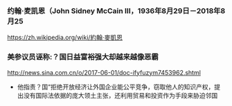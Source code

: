 ### 约翰·麦凯恩（John Sidney McCain III，1936年8月29日－2018年8月25
https://zh.wikipedia.org/wiki/約翰·麥凱恩
### 美参议员诬称:？国日益富裕强大却越来越像恶霸
http://news.sina.com.cn/o/2017-06-01/doc-ifyfuzym7453962.shtml
- 他指责？国“拒绝开放经济让外国企业能公平竞争，窃取他人的知识产权，提出没有国际法依据的庞大领土主张，还利用贸易和投资作为手段来胁迫邻国